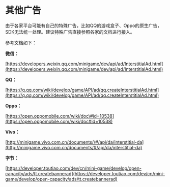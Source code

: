 # 其他广告

由于各家平台可能有自己的特殊广告，比如QQ的游戏盒子、Oppo的原生广告，SDK无法统一处理。建议特殊广告直接参照各家的文档进行接入。

参考文档如下：

**微信：**

[https://developers.weixin.qq.com/minigame/dev/api/ad/InterstitialAd.html](https://developers.weixin.qq.com/minigame/dev/api/ad/InterstitialAd.html)

**QQ：**

[https://q.qq.com/wiki/develop/game/API/ad/qq.createInterstitialAd.html](https://q.qq.com/wiki/develop/game/API/ad/qq.createInterstitialAd.html)

**Oppo：**

[https://open.oppomobile.com/wiki/doc\#id=10538](https://open.oppomobile.com/wiki/doc#id=10538)

**Vivo：**

[http://minigame.vivo.com.cn/documents/\#/api/da/interstitial-da](http://minigame.vivo.com.cn/documents/#/api/da/interstitial-da)

**字节：**

[https://developer.toutiao.com/dev/cn/mini-game/develop/open-capacity/ads/tt.createbannerad](https://developer.toutiao.com/dev/cn/mini-game/develop/open-capacity/ads/tt.createbannerad)


